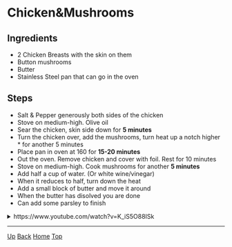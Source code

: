 # Chicken&Mushrooms

<link rel="stylesheet" href="https://use.fontawesome.com/releases/v5.7.2/css/all.css" integrity="sha384-fnmOCqbTlWIlj8LyTjo7mOUStjsKC4pOpQbqyi7RrhN7udi9RwhKkMHpvLbHG9Sr" crossorigin="anonymous">


## Ingredients
* 2 Chicken Breasts with the skin on them  
* Button mushrooms  
* Butter  
* Stainless Steel pan that can go in the oven  

## Steps
* Salt & Pepper generously both sides of the chicken  
* Stove on medium-high. Olive oil  
* Sear the chicken, skin side down for **5 minutes**  
* Turn the chicken over, add the mushrooms, turn heat up a notch higher  * for another 5 minutes  
* Place pan in oven at 160 for **15-20 minutes**  
* Out the oven. Remove chicken and cover with foil. Rest for 10 minutes  
* Stove on medium-high. Cook mushrooms for another **5 minutes**  
* Add half a cup of water. (Or white wine/vinegar)  
* When it reduces to half, turn down the heat  
* Add a small block of butter and move it around  
* When the butter has disolved you are done  
* Can add some parsley to finish  

<details>
    <summary>https://www.youtube.com/watch?v=K_iS5O88ISk</summary>
    <blockquote cite="https://www.youtube.com/watch?v=K_iS5O88ISk" style="padding-top:2px;padding-bottom:2px;">
        <div align="center">
    <iframe width="560" height="315" src="https://www.youtube.com/embed/K_iS5O88ISk" frameborder="0" allow="accelerometer; autoplay; encrypted-media; gyroscope; picture-in-picture" allowfullscreen></iframe>
</div>
    </blockquote>
</details>


---
[<i class="fas fa-arrow-circle-up"></i> Up](../index)
[<i class="fas fa-arrow-circle-left"></i> Back](index)
[<i class="fas fa-home"></i> Home](/index)
<a href="#top"><i class="fas fa-asterisk"></i> Top</a>